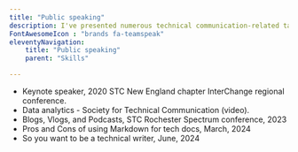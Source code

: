 ```yaml
---
title: "Public speaking"
description: I've presented numerous technical communication-related talks &mdash; online and in-person &mdash; adding value, giving back, and promoting the profession
FontAwesomeIcon : "brands fa-teamspeak"
eleventyNavigation:
    title: "Public speaking"
    parent: "Skills"

---
```


- Keynote speaker, 2020 STC New England chapter InterChange regional conference.
- Data analytics - Society for Technical Communication (video).
- Blogs, Vlogs, and Podcasts, STC Rochester Spectrum conference, 2023
- Pros and Cons of using Markdown for tech docs, March, 2024
- So you want to be a technical writer, June, 2024
